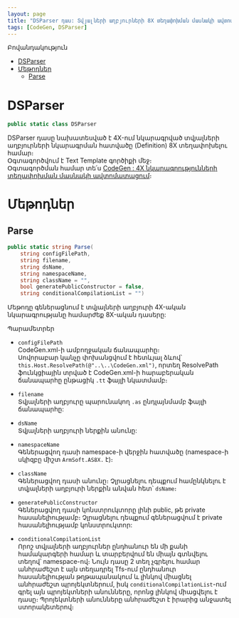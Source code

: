 ```yaml
---
layout: page
title: "DSParser դաս: Տվյալների աղբյուրների 8X տեղափոխման մասնակի ավտոմատացում"
tags: [CodeGen, DSParser]
---
```


Բովանդակություն
* [DSParser](#dsparser)
* [Մեթոդներ](#մեթոդներ)
  * [Parse](#parse)

# DSParser

```c#
public static class DSParser
```

DSParser դասը նախատեսված է 4X-ում նկարագրված տվյալների աղբյուրների նկարագրման հատվածը (Definition) 8X տեղափոխելու համար։  
Օգտագործվում է Text Template գործիքի մեջ։  
Օգտագործման համար տե՛ս [CodeGen : 4X նկարագրությունների տեղափոխման մասնակի ավտոմատացում](/src/server_api/CodeGen/CodeGen.md)։

# Մեթոդներ

## Parse

```c#
public static string Parse(
    string configFilePath,
    string filename,
    string dsName,
    string namespaceName,
    string className = "",
    bool generatePublicConstructor = false,
    string conditionalCompilationList = "")
```

Մեթոդը գեներացնում է տվյալների աղբյուրի 4X-ական նկարագրությանը համարժեք 8X-ական դասերը:

Պարամետրեր

- `configFilePath`  
  CodeGen.xml-ի ամբողջական ճանապարհը։  
  Սովորաբար կանչը փոխանցվում է հետևյալ ձևով՝ `this.Host.ResolvePath(@"..\..\CodeGen.xml")`, որտեղ ResolvePath ֆունկցիային տրված է CodeGen.xml-ի հարաբերական ճանապարհը ընթացիկ `.tt` ֆայլի նկատմամբ։

- `filename`  
  Տվյալների աղբյուրը պարունակող `.as` ընդլայնմամբ ֆայլի ճանապարհը:

- `dsName`  
  Տվյալների աղբյուրի ներքին անունը:

- `namespaceName`  
  Գեներացվող դասի namespace-ի վերջին հատվածը (namespace-ի սկիզբը միշտ `ArmSoft.AS8X.` է)։

- `className`  
  Գեներացվող դասի անունը։ 
  Չլրացնելու դեպքում համընկնելու է տվյալների աղբյուրի ներքին անվան հետ՝ `dsName`։

- `generatePublicConstructor`  
  Գեներացվող դասի կոնստրուկտորը լինի public, թե private հասանելիությամբ։ 
  Չլրացնելու դեպքում գեներացվում է private հասանելիությամբ կոնստրուկտոր:

- `conditionalCompilationList`  
  Որոշ տվյալների աղբյուրներ ընդհանուր են մի քանի համակարգերի համար և տարբերվում են միայն գտնվելու տեղով՝ namespace-ով։ 
  Նույն դասը 2 տեղ չգրելու համար անհրաժեշտ է այն տեղադրել Tfs-ում ընդհանուր հասանելիության թղթապանակում և լինկով միացնել անհրաժեշտ պրոյեկտներում, իսկ `conditionalCompilationList`-ում գրել այն պրոյեկտների անունները, որոնց լինկով միացվելու է դասը։ 
  Պրոյեկտների անունները անհրաժեշտ է իրարից անջատել ստորակետերով։
